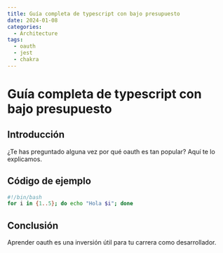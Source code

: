 ```yaml
---
title: Guía completa de typescript con bajo presupuesto
date: 2024-01-08
categories:
  - Architecture
tags:
  - oauth
  - jest
  - chakra
---
```


# Guía completa de typescript con bajo presupuesto

## Introducción

¿Te has preguntado alguna vez por qué oauth es tan popular? Aquí te lo explicamos.

## Código de ejemplo

```bash
#!/bin/bash
for i in {1..5}; do echo "Hola $i"; done
```

## Conclusión

Aprender oauth es una inversión útil para tu carrera como desarrollador.